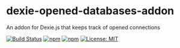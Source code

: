 # dexie-opened-databases-addon
An addon for Dexie.js that keeps track of opened connections

[![Build Status](https://www.travis-ci.org/andrehtissot/dexie-opened-databases-addon.svg?branch=master)](https://www.travis-ci.org/andrehtissot/dexie-opened-databases-addon)
[![npm](https://img.shields.io/npm/dt/dexie-opened-databases-addon.svg)](https://www.npmjs.com/package/dexie-opened-databases-addon)
[![npm](https://img.shields.io/npm/v/dexie-opened-databases-addon.svg)](https://www.npmjs.com/package/dexie-opened-databases-addon)
[![License: MIT](https://img.shields.io/badge/License-MIT-yellow.svg)](https://opensource.org/licenses/MIT)
